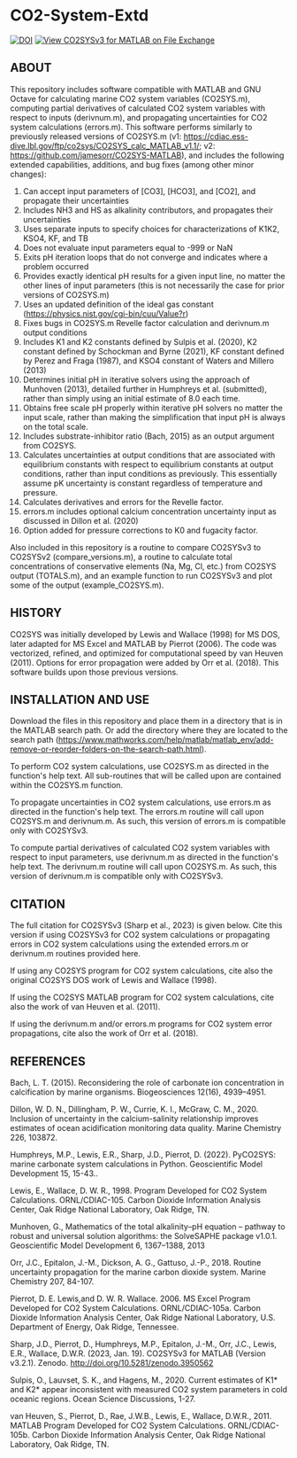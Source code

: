 # CO2-System-Extd

<a href="https://zenodo.org/badge/latestdoi/198885961"><img src="https://zenodo.org/badge/198885961.svg" alt="DOI"></a> [![View CO2SYSv3 for MATLAB on File Exchange](https://www.mathworks.com/matlabcentral/images/matlab-file-exchange.svg)](https://www.mathworks.com/matlabcentral/fileexchange/78378-co2sysv3-for-matlab)

## ABOUT

This repository includes software compatible with MATLAB and GNU Octave for calculating marine CO2 system variables (CO2SYS.m), computing partial derivatives of calculated CO2 system variables with respect to inputs (derivnum.m), and propagating uncertainties for CO2 system calculations (errors.m). This software performs similarly to previously released versions of CO2SYS.m (v1: https://cdiac.ess-dive.lbl.gov/ftp/co2sys/CO2SYS_calc_MATLAB_v1.1/; v2: https://github.com/jamesorr/CO2SYS-MATLAB), and includes the following extended capabilities, additions, and bug fixes (among other minor changes):
 
1) Can accept input parameters of [CO3], [HCO3], and [CO2], and propagate their uncertainties
2) Includes NH3 and HS as alkalinity contributors, and propagates their uncertainties
3) Uses separate inputs to specify choices for characterizations of K1K2, KSO4, KF, and TB
4) Does not evaluate input parameters equal to -999 or NaN
5) Exits pH iteration loops that do not converge and indicates where a problem occurred
6) Provides exactly identical pH results for a given input line, no matter the other lines of input parameters (this is not necessarily the case for prior versions of CO2SYS.m)
7) Uses an updated definition of the ideal gas constant (https://physics.nist.gov/cgi-bin/cuu/Value?r)
8) Fixes bugs in CO2SYS.m Revelle factor calculation and derivnum.m output conditions
9) Includes K1 and K2 constants defined by Sulpis et al. (2020), K2 constant defined by Schockman and Byrne (2021), KF constant defined by Perez and Fraga (1987), and KSO4 constant of Waters and Millero (2013)
10) Determines initial pH in iterative solvers using the approach of Munhoven (2013), detailed further in Humphreys et al. (submitted), rather than simply using an initial estimate of 8.0 each time.
11) Obtains free scale pH properly within iterative pH solvers no matter the input scale, rather than making the simplification that input pH is always on the total scale.
12) Includes substrate-inhibitor ratio (Bach, 2015) as an output argument from CO2SYS.
13) Calculates uncertainties at output conditions that are associated with equilibrium constants with respect to equilibrium constants at output conditions, rather than input conditions as previously. This essentially assume pK uncertainty is constant regardless of temperature and pressure.
14) Calculates derivatives and errors for the Revelle factor.
15) errors.m includes optional calcium concentration uncertainty input as discussed in Dillon et al. (2020)
16) Option added for pressure corrections to K0 and fugacity factor.

Also included in this repository is a routine to compare CO2SYSv3 to CO2SYSv2 (compare_versions.m), a routine to calculate total concentrations of conservative elements (Na, Mg, Cl, etc.) from CO2SYS output (TOTALS.m), and an example function to run CO2SYSv3 and plot some of the output (example_CO2SYS.m).

## HISTORY

CO2SYS was initially developed by Lewis and Wallace (1998) for MS DOS, later adapted for MS Excel and MATLAB by Pierrot (2006). The code was vectorized, refined, and optimized for computational speed by van Heuven (2011). Options for error propagation were added by Orr et al. (2018). This software builds upon those previous versions.

## INSTALLATION AND USE

Download the files in this repository and place them in a directory that is in the MATLAB search path. Or add the directory where they are located to the search path (https://www.mathworks.com/help/matlab/matlab_env/add-remove-or-reorder-folders-on-the-search-path.html).

To perform CO2 system calculations, use CO2SYS.m as directed in the function's help text. All sub-routines that will be called upon are contained within the CO2SYS.m function.

To propagate uncertainties in CO2 system calculations, use errors.m as directed in the function's help text. The errors.m routine will call upon CO2SYS.m and derivnum.m. As such, this version of errors.m is compatible only with CO2SYSv3.

To compute partial derivatives of calculated CO2 system variables with respect to input parameters, use derivnum.m as directed in the function's help text. The derivnum.m routine will call upon CO2SYS.m. As such, this version of derivnum.m is compatible only with CO2SYSv3.

## CITATION

The full citation for CO2SYSv3 (Sharp et al., 2023) is given below. Cite this version if using CO2SYSv3 for CO2 system calculations or propagating errors in CO2 system calculations using the extended errors.m or derivnum.m routines provided here.

If using any CO2SYS program for CO2 system calculations, cite also the original CO2SYS DOS work of Lewis and Wallace (1998).

If using the CO2SYS MATLAB program for CO2 system calculations, cite also the work of van Heuven et al. (2011).

If using the derivnum.m and/or errors.m programs for CO2 system error propagations, cite also the work of Orr et al. (2018).

## REFERENCES

Bach, L. T. (2015). Reconsidering the role of carbonate ion concentration in calcification by marine organisms. Biogeosciences 12(16), 4939–4951.

Dillon, W. D. N., Dillingham, P. W., Currie, K. I., McGraw, C. M., 2020. Inclusion of uncertainty in the calcium-salinity relationship improves estimates of ocean acidification monitoring data quality. Marine Chemistry 226, 103872.

Humphreys, M.P., Lewis, E.R., Sharp, J.D., Pierrot, D. (2022). PyCO2SYS: marine carbonate system calculations in Python. Geoscientific Model Development 15, 15-43..

Lewis, E., Wallace, D. W. R., 1998. Program Developed for CO2 System Calculations. ORNL/CDIAC-105. Carbon Dioxide Information Analysis Center, Oak Ridge National Laboratory, Oak Ridge, TN.

Munhoven, G., Mathematics of the total alkalinity–pH equation – pathway to robust and universal solution algorithms: the SolveSAPHE package v1.0.1. Geoscientific Model Development 6, 1367–1388, 2013

Orr, J.C., Epitalon, J.-M., Dickson, A. G., Gattuso, J.-P., 2018. Routine uncertainty propagation for the marine carbon dioxide system. Marine Chemistry 207, 84-107.

Pierrot, D. E. Lewis,and D. W. R. Wallace. 2006. MS Excel Program Developed for CO2 System Calculations. ORNL/CDIAC-105a. Carbon Dioxide Information Analysis Center, Oak Ridge National Laboratory, U.S. Department of Energy, Oak Ridge, Tennessee. 

Sharp, J.D., Pierrot, D., Humphreys, M.P., Epitalon, J.-M., Orr, J.C., Lewis, E.R., Wallace, D.W.R. (2023, Jan. 19). CO2SYSv3 for MATLAB (Version v3.2.1). Zenodo. http://doi.org/10.5281/zenodo.3950562

Sulpis, O., Lauvset, S. K., and Hagens, M., 2020. Current estimates of K1* and K2* appear inconsistent with measured CO2 system parameters in cold oceanic regions. Ocean Science Discussions, 1-27.

van Heuven, S., Pierrot, D., Rae, J.W.B., Lewis, E., Wallace, D.W.R., 2011. MATLAB Program Developed for CO2 System Calculations. ORNL/CDIAC-105b. Carbon Dioxide Information Analysis Center, Oak Ridge National Laboratory, Oak Ridge, TN.
